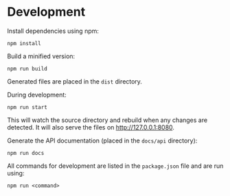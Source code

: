 # Development

Install dependencies using npm:

```console
npm install
```

Build a minified version:

```console
npm run build
```

Generated files are placed in the `dist` directory.

During development:

```console
npm run start
```

This will watch the source directory and rebuild when any changes
are detected. It will also serve the files on http://127.0.0.1:8080.

Generate the API documentation (placed in the `docs/api` directory):

```console
npm run docs
```

All commands for development are listed in the `package.json` file and
are run using:

```console
npm run <command>
```
